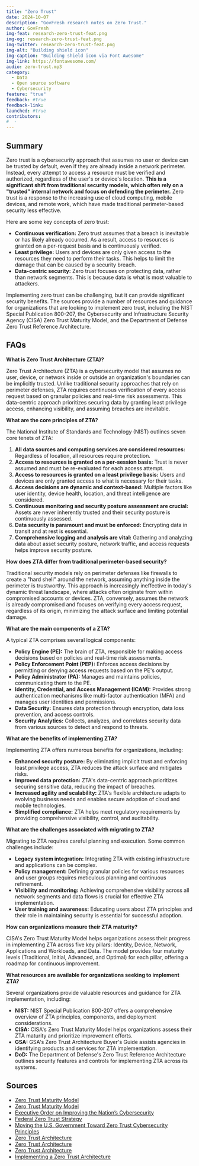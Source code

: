 ```yaml
---
title: "Zero Trust"
date: 2024-10-07
description: "GovFresh research notes on Zero Trust."
author: GovFresh
img-feat: research-zero-trust-feat.png
img-og: research-zero-trust-feat.png
img-twitter: research-zero-trust-feat.png
img-alt: "Building shield icon"
img-caption: "Building shield icon via Font Awesome"
img-link: https://fontawesome.com/
audio: zero-trust.mp3
category:
  - Data
  - Open source software
  - Cybersecurity
feature: "true"
feedback: #true
feedback-link: 
launched: #true
contributors:
#  - 
---
```


## Summary

Zero trust is a cybersecurity approach that assumes no user or device can be trusted by default, even if they are already inside a network perimeter. Instead, every attempt to access a resource must be verified and authorized, regardless of the user's or device's location. **This is a significant shift from traditional security models, which often rely on a "trusted" internal network and focus on defending the perimeter.** Zero trust is a response to the increasing use of cloud computing, mobile devices, and remote work, which have made traditional perimeter-based security less effective.

Here are some key concepts of zero trust:

* **Continuous verification:** Zero trust assumes that a breach is inevitable or has likely already occurred. As a result, access to resources is granted on a per-request basis and is continuously verified.
* **Least privilege:** Users and devices are only given access to the resources they need to perform their tasks. This helps to limit the damage that can be caused by a security breach.
* **Data-centric security:** Zero trust focuses on protecting data, rather than network segments. This is because data is what is most valuable to attackers.

Implementing zero trust can be challenging, but it can provide significant security benefits. The sources provide a number of resources and guidance for organizations that are looking to implement zero trust, including the NIST Special Publication 800-207, the Cybersecurity and Infrastructure Security Agency (CISA) Zero Trust Maturity Model, and the Department of Defense Zero Trust Reference Architecture.

## FAQs

**What is Zero Trust Architecture (ZTA)?**

Zero Trust Architecture (ZTA) is a cybersecurity model that assumes no user, device, or network inside or outside an organization's boundaries can be implicitly trusted. Unlike traditional security approaches that rely on perimeter defenses, ZTA requires continuous verification of every access request based on granular policies and real-time risk assessments. This data-centric approach prioritizes securing data by granting least privilege access, enhancing visibility, and assuming breaches are inevitable.

**What are the core principles of ZTA?**

The National Institute of Standards and Technology (NIST) outlines seven core tenets of ZTA:

1. **All data sources and computing services are considered resources:** Regardless of location, all resources require protection.
2. **Access to resources is granted on a per-session basis:** Trust is never assumed and must be re-evaluated for each access attempt.
3. **Access to resources is granted on a least privilege basis:** Users and devices are only granted access to what is necessary for their tasks.
4. **Access decisions are dynamic and context-based:** Multiple factors like user identity, device health, location, and threat intelligence are considered.
5. **Continuous monitoring and security posture assessment are crucial:** Assets are never inherently trusted and their security posture is continuously assessed.
6. **Data security is paramount and must be enforced:** Encrypting data in transit and at rest is essential.
7. **Comprehensive logging and analysis are vital:** Gathering and analyzing data about asset security posture, network traffic, and access requests helps improve security posture.

**How does ZTA differ from traditional perimeter-based security?**

Traditional security models rely on perimeter defenses like firewalls to create a "hard shell" around the network, assuming anything inside the perimeter is trustworthy. This approach is increasingly ineffective in today's dynamic threat landscape, where attacks often originate from within compromised accounts or devices. ZTA, conversely, assumes the network is already compromised and focuses on verifying every access request, regardless of its origin, minimizing the attack surface and limiting potential damage.

**What are the main components of a ZTA?**

A typical ZTA comprises several logical components:

* **Policy Engine (PE):** The brain of ZTA, responsible for making access decisions based on policies and real-time risk assessments.
* **Policy Enforcement Point (PEP):** Enforces access decisions by permitting or denying access requests based on the PE's output.
* **Policy Administrator (PA):** Manages and maintains policies, communicating them to the PE.
* **Identity, Credential, and Access Management (ICAM):** Provides strong authentication mechanisms like multi-factor authentication (MFA) and manages user identities and permissions.
* **Data Security:** Ensures data protection through encryption, data loss prevention, and access controls.
* **Security Analytics:** Collects, analyzes, and correlates security data from various sources to detect and respond to threats.

**What are the benefits of implementing ZTA?**

Implementing ZTA offers numerous benefits for organizations, including:

* **Enhanced security posture:** By eliminating implicit trust and enforcing least privilege access, ZTA reduces the attack surface and mitigates risks.
* **Improved data protection:** ZTA's data-centric approach prioritizes securing sensitive data, reducing the impact of breaches.
* **Increased agility and scalability:** ZTA's flexible architecture adapts to evolving business needs and enables secure adoption of cloud and mobile technologies.
* **Simplified compliance:** ZTA helps meet regulatory requirements by providing comprehensive visibility, control, and auditability.

**What are the challenges associated with migrating to ZTA?**

Migrating to ZTA requires careful planning and execution. Some common challenges include:

* **Legacy system integration:** Integrating ZTA with existing infrastructure and applications can be complex.
* **Policy management:** Defining granular policies for various resources and user groups requires meticulous planning and continuous refinement.
* **Visibility and monitoring:** Achieving comprehensive visibility across all network segments and data flows is crucial for effective ZTA implementation.
* **User training and awareness:** Educating users about ZTA principles and their role in maintaining security is essential for successful adoption.

**How can organizations measure their ZTA maturity?**

CISA's Zero Trust Maturity Model helps organizations assess their progress in implementing ZTA across five key pillars: Identity, Device, Network, Applications and Workloads, and Data. The model provides four maturity levels (Traditional, Initial, Advanced, and Optimal) for each pillar, offering a roadmap for continuous improvement.

**What resources are available for organizations seeking to implement ZTA?**

Several organizations provide valuable resources and guidance for ZTA implementation, including:

* **NIST:** NIST Special Publication 800-207 offers a comprehensive overview of ZTA principles, components, and deployment considerations.
* **CISA:** CISA's Zero Trust Maturity Model helps organizations assess their ZTA maturity and prioritize improvement efforts.
* **GSA:** GSA's Zero Trust Architecture Buyer's Guide assists agencies in identifying products and services for ZTA implementation.
* **DoD:** The Department of Defense's Zero Trust Reference Architecture outlines security features and controls for implementing ZTA across its systems.

## Sources

- [Zero Trust Maturity Model](https://www.cisa.gov/zero-trust-maturity-model)
- [Zero Trust Maturity Model](https://www.cisa.gov/sites/default/files/2023-04/zero_trust_maturity_model_v2_508.pdf)
- [Executive Order on Improving the Nation’s Cybersecurity](https://www.whitehouse.gov/briefing-room/presidential-actions/2021/05/12/executive-order-on-improving-the-nations-cybersecurity/)
- [Federal Zero Trust Strategy](https://zerotrust.cyber.gov/federal-zero-trust-strategy/)
- [Moving the U.S. Government Toward Zero Trust Cybersecurity Principles](https://zerotrust.cyber.gov/)
- [Zero Trust Architecture](https://csrc.nist.gov/pubs/sp/800/207/final)
- [Zero Trust Architecture](https://www.nist.gov/publications/zero-trust-architecture)
- [Zero Trust Architecture](https://nvlpubs.nist.gov/nistpubs/SpecialPublications/NIST.SP.800-207.pdf)
- [Implementing a Zero Trust Architecture](https://www.nccoe.nist.gov/sites/default/files/legacy-files/zt-arch-fact-sheet.pdf)

